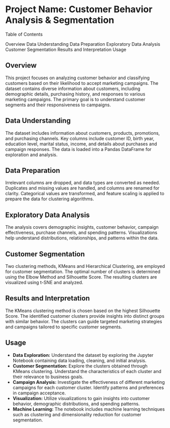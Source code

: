 # Project Name: Customer Behavior Analysis & Segmentation

Table of Contents

Overview
Data Understanding
Data Preparation
Exploratory Data Analysis
Customer Segmentation
Results and Interpretation
Usage




## Overview
This project focuses on analyzing customer behavior and classifying customers based on their likelihood to accept marketing campaigns. The dataset contains diverse information about customers, including demographic details, purchasing history, and responses to various marketing campaigns. The primary goal is to understand customer segments and their responsiveness to campaigns.

## Data Understanding
The dataset includes information about customers, products, promotions, and purchasing channels. Key columns include customer ID, birth year, education level, marital status, income, and details about purchases and campaign responses. The data is loaded into a Pandas DataFrame for exploration and analysis.

## Data Preparation
Irrelevant columns are dropped, and data types are converted as needed. Duplicates and missing values are handled, and columns are renamed for clarity. Categorical values are transformed, and feature scaling is applied to prepare the data for clustering algorithms.

## Exploratory Data Analysis
The analysis covers demographic insights, customer behavior, campaign effectiveness, purchase channels, and spending patterns. Visualizations help understand distributions, relationships, and patterns within the data.

## Customer Segmentation
Two clustering methods, KMeans and Hierarchical Clustering, are employed for customer segmentation. The optimal number of clusters is determined using the Elbow Method and Silhouette Score. The resulting clusters are visualized using t-SNE and analyzed.

## Results and Interpretation
The KMeans clustering method is chosen based on the highest Silhouette Score. The identified customer clusters provide insights into distinct groups with similar behavior. The clusters can guide targeted marketing strategies and campaigns tailored to specific customer segments.

## Usage
- **Data Exploration:** Understand the dataset by exploring the Jupyter Notebook containing data loading, cleaning, and initial analysis.
- **Customer Segmentation:** Explore the clusters obtained through KMeans clustering. Understand the characteristics of each cluster and their relevance to business goals.
- **Campaign Analysis:** Investigate the effectiveness of different marketing campaigns for each customer cluster. Identify patterns and preferences in campaign acceptance.
- **Visualization:** Utilize visualizations to gain insights into customer behavior, demographic distributions, and spending patterns.
- **Machine Learning:** The notebook includes machine learning techniques such as clustering and dimensionality reduction for customer segmentation.

